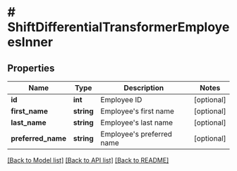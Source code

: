# # ShiftDifferentialTransformerEmployeesInner

## Properties

Name | Type | Description | Notes
------------ | ------------- | ------------- | -------------
**id** | **int** | Employee ID | [optional]
**first_name** | **string** | Employee&#39;s first name | [optional]
**last_name** | **string** | Employee&#39;s last name | [optional]
**preferred_name** | **string** | Employee&#39;s preferred name | [optional]

[[Back to Model list]](../../README.md#models) [[Back to API list]](../../README.md#endpoints) [[Back to README]](../../README.md)
